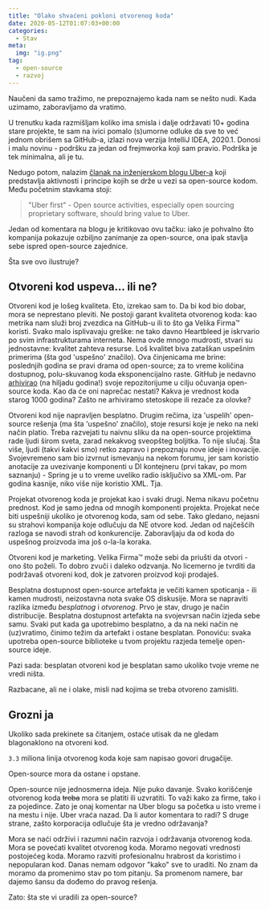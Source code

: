```yaml
---
title: "Olako shvaćeni pokloni otvorenog koda"
date: 2020-05-12T01:07:03+00:00
categories:
  - Stav
meta:
  img: "ig.png"
tag:
  - open-source
  - razvoj
---
```


Naučeni da samo tražimo, ne prepoznajemo kada nam se nešto nudi. Kada uzimamo, zaboravljamo da vratimo.
<!--more-->
U trenutku kada razmišljam koliko ima smisla i dalje održavati 10+ godina stare projekte, te sam na ivici pomalo (s)umorne odluke da sve to već jednom obrišem sa GitHub-a, izlazi nova verzija IntelliJ IDEA, 2020.1. Donosi i malu novinu - podršku za jedan od frejmworka koji sam pravio. Podrška je tek minimalna, ali je tu.

Nedugo potom, nalazim [članak na inženjerskom blogu Uber-a](https://eng.uber.com/open-source-principles/) koji predstavlja aktivnosti i principe kojih se drže u vezi sa open-source kodom. Među početnim stavkama stoji:

> "Uber first" - Open source activities, especially open sourcing proprietary software, should bring value to Uber.

Jedan od komentara na blogu je kritikovao ovu tačku: iako je pohvalno što kompanija pokazuje ozbiljno zanimanje za open-source, ona ipak stavlja sebe ispred open-source zajednice.

Šta sve ovo ilustruje?

## Otvoreni kod uspeva... ili ne?

Otvoreni kod je lošeg kvaliteta. Eto, izrekao sam to. Da bi kod bio dobar, mora se neprestano pleviti. Ne postoji garant kvaliteta otvorenog koda: kao metrika nam služi broj zvezdica na GitHub-u ili to što ga Velika Firma™ koristi. Svako malo isplivavaju greške: ne tako davno Heartbleed je iskrvario po svim infrastrukturama interneta. Nema ovde mnogo mudrosti, stvari su jednostavne: kvalitet zahteva resurse. Loš kvalitet biva zataškan uspešnim primerima (šta god 'uspešno' značilo). Ova činjenicama me brine: poslednjih godina se pravi drama od open-source; za to vreme količina dostupnog, polu-skuvanog koda eksponencijalno raste. GitHub je nedavno [arhivirao](https://archiveprogram.github.com) (na hiljadu godina!) svoje repozitorijume u cilju očuvanja open-source koda. Kao da će oni naprečac nestati? Kakva je vrednost koda starog 1000 godina? Zašto ne arhiviramo stetoskope ili rezače za olovke?

Otvoreni kod nije napravljen besplatno. Drugim rečima, iza 'uspelih' open-source rešenja (ma šta 'uspešno' značilo), stoje resursi koje je neko na neki način platio. Treba razvejati tu naivnu sliku da na open-source projektima rade ljudi širom sveta, zarad nekakvog sveopšteg boljitka. To nije slučaj. Šta više, ljudi (takvi kakvi smo) retko zapravo i prepoznaju nove ideje i inovacije. Svojevremeno sam bio izvrnut ismevanju na nekom forumu, jer sam koristio anotacije za uvezivanje komponenti u DI kontejneru (prvi takav, po mom saznanju) - Spring je u to vreme uveliko radio isključivo sa XML-om. Par godina kasnije, niko više nije koristio XML. Tja.

Projekat otvorenog koda je projekat kao i svaki drugi. Nema nikavu početnu prednost. Kod je samo jedna od mnogih komponenti projekta. Projekat neće biti uspešniji ukoliko je otvorenog koda, sam od sebe. Tako gledano, nejasni su strahovi kompanija koje odlučuju da NE otvore kod. Jedan od najčešćih razloga se navodi strah od konkurencije. Zaboravljaju da od koda do uspešnog proizvoda ima još o-la-la koraka.

Otvoreni kod je marketing. Velika Firma™ može sebi da priušti da otvori - ono što poželi. To dobro zvuči i daleko odzvanja. No licemerno je tvrditi da podržavaš otvoreni kod, dok je zatvoren proizvod koji prodaješ.

Besplatna dostupnost open-source artefakta je večiti kamen spoticanja - ili kamen mudrosti, neizostavna nota svake OS diskusije. Mora se napraviti razlika između _besplatnog_ i _otvorenog_. Prvo je stav, drugo je način distribucije. Besplatna dostupnost artefakta na svojevrsan način izjeda sebe samu. Svaki put kada ga upotrebimo besplatno, a da na neki način ne (uz)vratimo, činimo težim da artefakt i ostane besplatan. Ponoviću: svaka upotreba open-source biblioteke u tvom projektu razjeda temelje open-source ideje.

Pazi sada: besplatan otvoreni kod je besplatan samo ukoliko tvoje vreme ne vredi ništa.

Razbacane, ali ne i olake, misli nad kojima se treba otvoreno zamisliti.

## Grozni ja

Ukoliko sada prekinete sa čitanjem, ostaće utisak da ne gledam blagonaklono na otvoreni kod.

`3.3` miliona linija otvorenog koda koje sam napisao govori drugačije.

Open-source mora da ostane i opstane.

Open-source nije jednosmerna ideja. Nije puko davanje. Svako korišćenje otvorenog koda ~~treba~~ mora se platiti ili uzvratiti. To važi kako za firme, tako i za pojedince. Zato je onaj komentar na Uber blogu sa početka u isto vreme i na mestu i nije. Uber vraća nazad. Da li autor komentara to radi? S druge strane, zašto korporacija odlučuje šta je vredno održavanja?

Mora se naći održivi i razumni način razvoja i održavanja otvorenog koda. Mora se povećati kvalitet otvorenog koda. Moramo negovati vrednosti postojećeg koda. Moramo razviti profesionalnu hrabrost da koristimo i nepopularan kod. Danas nemam odgovor "kako" sve to uraditi. No znam da moramo da promenimo stav po tom pitanju. Sa promenom namere, bar dajemo šansu da dođemo do pravog rešenja.

Zato: šta ste vi uradili za open-source?
